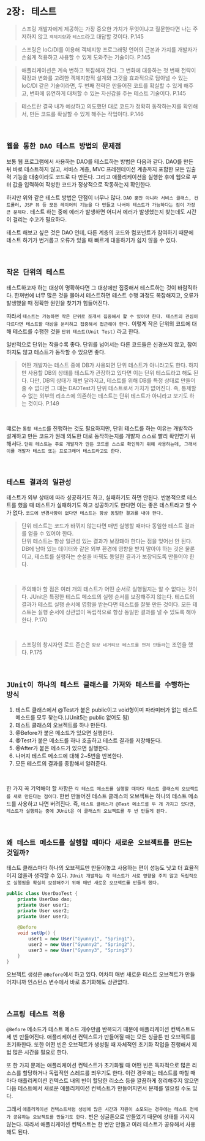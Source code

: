 # `2장: 테스트`

> 스프링 개발자에게 제공하는 가장 중요한 가치가 무엇이냐고 질문한다면 나는 주저하지 않고 `객체지향`과 `테스트`라고 대답할 것이다. P.145

> 스프링은 IoC/DI를 이용해 객체지향 프로그래밍 언어의 근본과 가치를 개발자가 손쉽게 적용하고 사용할 수 있게 도와주는 기술이다. P.145

> 애플리케이션은 계속 변하고 복잡해져 간다. 그 변화에 대응하는 첫 번째 전략이 확장과 변화를 고려한 객체지향적 설계와 그것을 효과적으로 담아낼 수 있는 IoC/DI 같은 기술이라면, 두 번째 전략은 만들어진 코드를 확실할 수 있게 해주고, 변화에 유연하게 대처할 수 있는 자신감을 주는 테스트 기술이다. P.145

> 테스트란 결국 내가 예상하고 의도했던 대로 코드가 정확히 동작하는지를 확인해서, 만든 코드를 확실할 수 있게 해주는 작업이다. P.146

<br>

## `웹을 통한 DAO 테스트 방법의 문제점`

보통 웹 프로그램에서 사용하는 DAO를 테스트하는 방법은 다음과 같다. DAO를 만든 뒤 바로 테스트하지 않고, 서비스 계층, MVC 프레젠테이션 계층까지 포함한 모든 입출력 기능을 대충이라도 코드로 다 만든다. 그리고 애플리케이션을 실행한 후에 웹으로 부터 값을 입력하여 작성한 코드가 정상적으로 작동하는지 확인한다.

하지만 위와 같은 테스트 방법은 단점이 너무나 많다. `DAO 뿐만 아니라 서비스 클래스, 컨트롤러, JSP 뷰 등 모든 레이어의 기능을 다 만들고 나서야 테스트가 가능하다는 점이 가장 큰 문제다.` 테스트 하는 중에 에러가 발생하면 어디서 에러가 발생했는지 찾는데도 시간이 걸리는 수고가 필요하다. 

테스트 해보고 싶은 것은 DAO 인데, 다른 계층의 코드와 컴포넌트가 참여하기 때문에 테스트 하기가 번거롭고 오류가 있을 때 빠르게 대응하기가 쉽지 않을 수 있다.

<br>

## `작은 단위의 테스트`

테스트하고자 하는 대상이 명확하다면 그 대상에만 집중해서 테스트하는 것이 바람직하다. 한꺼번에 너무 많은 것을 몰아서 테스트하면 테스트 수행 과정도 복잡해지고, 오류가 발생했을 때 정확한 원인을 찾기가 힘들어진다.

따라서 `테스트는 가능하면 작은 단위로 쪼개서 집중해서 할 수 있어야 한다. 테스트의 관심이 다르다면 테스트할 대상을 분리하고 집중해서 접근해야 한다.` 이렇게 작은 단위의 코드에 대해 테스트를 수행한 것을 `단위 테스트(Unit Test)` 라고 한다.

일반적으로 단위는 작을수록 좋다. 단위를 넘어서는 다른 코드들은 신경쓰지 않고, 참여하지도 않고 테스트가 동작할 수 있으면 좋다.

> 어떤 개발자는 테스트 중에 DB가 사용되면 단위 테스트가 아니라고도 한다. 하지만 사용할 DB의 상태를 테스트가 관장하고 있다면 이는 단위 테스트라고 해도 된다. 다만, DB의 상태가 매번 달라지고, 테스트를 위해 DB를 특정 상태로 만들어줄 수 없다면 그 떄는 DAOTest가 단위 테스트로서 가치가 없어진다. 즉, 통제할 수 없는 외부의 리소스에 의존하는 테스트는 단위 테스트가 아니라고 보기도 하는 것이다. P.149

<br>

떄로는 `통합 테스트`를 진행하는 것도 필요하지만, 단위 테스트를 하는 이유는 개발작라 설계하고 만든 코드가 원래 의도한 대로 동작하는지를 개발자 스스로 빨리 확인받기 위해서다. `단위 테스트는 주로 개발자가 만든 코드를 스스로 확인하기 위해 사용하는데, 그래서 이를 개발자 테스트 또는 프로그래머 테스트라고도 한다.`

<br>

## `테스트 결과의 일관성`

테스트가 외부 상태에 따라 성공하기도 하고, 실패하기도 하면 안된다. 반본적으로 테스트를 했을 때 테스트가 실패하기도 하고 성공하기도 한다면 이는 좋은 테스트라고 할 수가 없다. `코드에 변경사항이 없다면 테스트는 항상 동일한 결과를 내야 한다.`

> 단위 테스트는 코드가 바뀌지 않는다면 매번 실행할 때마다 동일한 테스트 결과를 얻을 수 있어야 한다. <br>
> 단위 테스트는 항상 일관성 있는 결과가 보장돼야 한다는 점을 잊어선 안 된다. DB에 남아 있는 데이터와 같은 외부 환경에 영향을 받지 말아야 하는 것은 물론이고, 테스트를 실행하는 순설을 바꿔도 동일한 결과가 보장되도록 만들어야 한다.

<br>

> 주의해야 할 점은 여러 개의 테스트가 어떤 순서로 실행될지는 알 수 없다는 것이다. JUnit은 특정한 테스트 메소드의 실행 순서를 보장해주지 않는다. 테스트의 결과가 테스트 실행 순서에 영향을 받는다면 테스트를 잘못 만든 것이다. 모든 테스트는 실행 순서에 상관없이 독립적으로 항상 동일한 결과를 낼 수 있도록 해야 한다. P.170

<br>

> 스프링의 창시자인 로드 존슨은 `항상 네거티브 테스트를 먼저 만들라`는 조언을 했다. P.175

<br>

## `JUnit이 하나의 테스트 클래스를 가져와 테스트를 수행하는 방식`

1. 테스트 클래스에서 @Test가 붙은 public이고 void형이며 파라미터가 없는 테스트 메소드를 모두 찾는다.(JUnit5는 public 없어도 됨)
2. 테스트 클래스의 오브젝트를 하나 만든다.
3. @Before가 붙은 메소드가 있으면 실행한다.
4. @Test가 붙은 메소드를 하나 호출하고 테스트 결과를 저장해둔다.
5. @After가 붙은 메소드가 있으면 실행한다.
6. 나머지 테스트 메소드에 대해 2~5번을 반복한다.
8. 모든 테스트의 결과를 종합해서 알려준다.

<br>

한 가지 꼭 기억해야 할 사항은 `각 테스트 메소드를 실행할 때마다 테스트 클래스의 오브젝트를 새로 만든다는 점이다`. 한번 만들어진 테스트 클래스의 오브젝트는 하나의 테스트 메소드를 사용하고 나면 버려진다. 즉, `테스트 클래스가 @Test 메소드를 두 개 가지고 있다면, 테스트가 실행되는 중에 JUnit은 이 클래스의 오브젝트를 두 번 만들게 된다.`

<br>

## `왜 테스트 메소드를 실행할 때마다 새로운 오브젝트를 만드는 것일까?`

테스트 클래스마다 하나의 오브젝트만 만들어놓고 사용하는 편이 성능도 낫고 더 효율적이지 않을까 생각할 수 있다. `JUnit 개발자는 각 테스트가 서로 영향을 주지 않고 독립적으로 실행됨을 확실히 보장해주기 위해 매번 새로운 오브젝트를 만들게 했다.`

```java
public class UserDaoTest {
    private UserDao dao;
    private User user1;
    private User user2;
    private User user3;

    @Before
    void setUp() {
        user1 = new User("Gyunny1", "Spring1"),
        user2 = new User("Gyunny2", "Spring2"),
        user3 = new User("Gyunny3", "Spring3")
    }
}
```

오브젝트 생성은 `@Before`에서 하고 있다. 어차피 매번 새로운 테스트 오브젝트가 만들어지니까 인스턴스 변수에서 바로 초기화해도 상관없다.

<br>

## `스프링 테스트 적용`

`@Before` 메소드가 테스트 메소드 개수만큼 반복되기 때문에 애플리케이션 컨텍스트도 세 번 만들어진다. 애플리케이션 컨텍스트가 만들어질 때는 모든 싱글톤 빈 오브젝트를 초기화한다. 또한 어떤 빈은 오브젝트가 생성될 때 자체적인 초기화 작업을 진행해서 제법 많은 시간을 필요로 한다.

또 한 가지 문제는 애플리케이션 컨텍스트가 초기화될 때 어떤 빈은 독자적으로 많은 리소스를 할당하거나 독립적인 스레드를 띄우기도 한다. 이런 경우에는 테스트를 마칠 때마다 애플리케이션 컨텍스트 내의 빈이 할당한 리소스 등을 깔끔하게 정리해주지 않으면 다음 테스트에서 새로운 애플리케이션 컨텍스트가 만들어지면서 문제를 일으킬 수도 있다.

그래서 `애플리케이션 컨텍스트처럼 생성에 많은 시간과 자원이 소모되는 경우에는 테스트 전체가 공유하는 오브젝트를 만들기도 한다.` 빈은 싱글톤으로 만들었기 때문에 상태를 가지지 않는다. 따라서 애플리케이션 컨텍스트는 한 번만 만들고 여러 테스트가 공유해서 사용해도 된다.